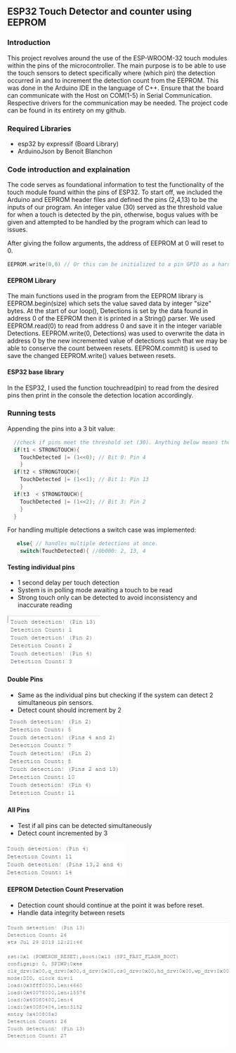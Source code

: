 ## ESP32 Touch Detector and counter using EEPROM

### Introduction
This project revolves around the use of the ESP-WROOM-32 touch modules within the pins of the microcontroller. The main purpose is to be able to use the touch sensors to detect specifically where (which pin) the detection occurred in and to increment the detection count from the EEPROM. This was done in the Arduino IDE in the language of C++. Ensure that the board can communicate with the Host on COM(1-5) in Serial Communication. Respective drivers for the communication may be needed. The project code can be found in its entirety on my github.

### Required Libraries
- esp32 by expressif (Board Library) <br>
- ArduinoJson by Benoit Blanchon <br>

### Code introduction and explaination

The code serves as foundational information to test the functionality of the touch module found within the pins of ESP32. To start off, we included the Arduino and EEPROM header files and defined the pins (2,4,13) to be the inputs of our program. An integer value (30) served as the threshold value for when a touch is detected by the pin, otherwise, bogus values with be given and attempted to be handled by the program which can lead to issues.

After giving the follow arguments, the address of EEPROM at 0 will reset to 0.
```cpp
EEPROM.write(0,0) // Or this can be initialized to a pin GPIO as a hard reset.
```

#### EEPROM Library

The main functions used in the program from the EEPROM library is EEPROM.begin(size) which sets the value saved data by integer "size" bytes. At the start of our loop(), Detections is set by the data found in address 0 of the EEPROM then it is printed in a String() parser. We used EEPROM.read(0) to read from address 0 and save it in the integer variable Detections. EEPROM.write(0, Detections) was used to overwrite the data in address 0 by the new incremented value of detections such that we may be able to conserve the count between resets. EEPROM.commit() is used to save the changed EEPROM.write() values between resets.

#### ESP32 base library

In the ESP32, I used the function touchread(pin) to read from the desired pins then print in the console the detection location accordingly.

### Running tests

Appending the pins into a 3 bit value:
```cpp
  //check if pins meet the threshold set (30). Anything below means there was a touch detection.
  if(t1 < STRONGTOUCH){
    TouchDetected |= (1<<0); // Bit 0: Pin 4
    }
  if(t2 < STRONGTOUCH){
    TouchDetected |= (1<<1); // Bit 1: Pin 13
    }
  if(t3  < STRONGTOUCH){
    TouchDetected |= (1<<2); // Bit 3: Pin 2
    }
  }
```

For handling multiple detections a switch case was implemented:
```cpp
   else{ // handles multiple detections at once.
    switch(TouchDetected){ //0b000: 2, 13, 4
```
#### Testing individual pins

- 1 second delay per touch detection
- System is in polling mode awaiting a touch to be read
- Strong touch only can be detected to avoid inconsistency and inaccurate reading

![IndividualPins](../images/Individualpins.png)

#### Double Pins

- Same as the individual pins but checking if the system can detect 2 simultaneous pin sensors.
- Detect count should increment by 2

![Double Pins](../images/Doublepins.png)

#### All Pins

- Test if all pins can be detected simultaneously
- Detect count incremented by 3

![All Pins](../images/Allpins.png)

#### EEPROM Detection Count Preservation

- Detection count should continue at the point it was before reset.
- Handle data integrity between resets

![EEPROM Capability](../images/EEPROMcapability.png)


